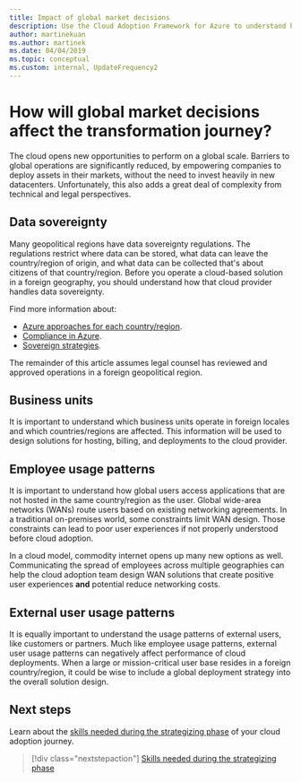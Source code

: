 ```yaml
---
title: Impact of global market decisions
description: Use the Cloud Adoption Framework for Azure to understand how global market decisions can affect the transformation journey to the cloud.
author: martinekuan
ms.author: martinek
ms.date: 04/04/2019
ms.topic: conceptual
ms.custom: internal, UpdateFrequency2
---
```


# How will global market decisions affect the transformation journey?

The cloud opens new opportunities to perform on a global scale. Barriers to global operations are significantly reduced, by empowering companies to deploy assets in their markets, without the need to invest heavily in new datacenters. Unfortunately, this also adds a great deal of complexity from technical and legal perspectives.

## Data sovereignty

Many geopolitical regions have data sovereignty regulations. The regulations restrict where data can be stored, what data can leave the country/region of origin, and what data can be collected that's about citizens of that country/region. Before you operate a cloud-based solution in a foreign geography, you should understand how that cloud provider handles data sovereignty.

Find more information about:

- [Azure approaches for each country/region](https://azure.microsoft.com/global-infrastructure/geographies).
- [Compliance in Azure](https://www.microsoft.com/trust-center/privacy).
- [Sovereign strategies](define-sovereignty-strategy.md).

The remainder of this article assumes legal counsel has reviewed and approved operations in a foreign geopolitical region.

## Business units

It is important to understand which business units operate in foreign locales and which countries/regions are affected. This information will be used to design solutions for hosting, billing, and deployments to the cloud provider.

## Employee usage patterns

It is important to understand how global users access applications that are not hosted in the same country/region as the user. Global wide-area networks (WANs) route users based on existing networking agreements. In a traditional on-premises world, some constraints limit WAN design. Those constraints can lead to poor user experiences if not properly understood before cloud adoption.

In a cloud model, commodity internet opens up many new options as well. Communicating the spread of employees across multiple geographies can help the cloud adoption team design WAN solutions that create positive user experiences **and** potential reduce networking costs.

## External user usage patterns

It is equally important to understand the usage patterns of external users, like customers or partners. Much like employee usage patterns, external user usage patterns can negatively affect performance of cloud deployments. When a large or mission-critical user base resides in a foreign country/region, it could be wise to include a global deployment strategy into the overall solution design.

## Next steps

Learn about the [skills needed during the strategizing phase](./suggested-skills.md) of your cloud adoption journey.

> [!div class="nextstepaction"]
> [Skills needed during the strategizing phase](./suggested-skills.md)
